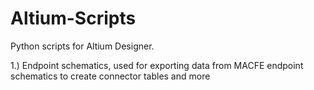 # Altium-Scripts
Python scripts for Altium Designer.

1.) Endpoint schematics, used for exporting data from MACFE endpoint schematics to create connector tables and more
